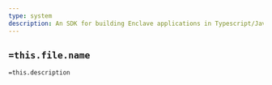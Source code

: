 ```yaml
---
type: system
description: An SDK for building Enclave applications in Typescript/Javascript
---
```


## `=this.file.name`

`=this.description`